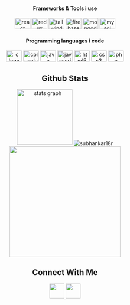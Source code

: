 <h4 align="center">Frameworks & Tools i use</h4>
<div align="center">
    <img src="https://cdn.jsdelivr.net/gh/devicons/devicon/icons/react/react-original.svg" height="30" width="42"
        alt="react logo" />
    <img src="https://cdn.jsdelivr.net/gh/devicons/devicon/icons/redux/redux-original.svg" height="30" width="42"
        alt="redux logo" />
    <img src="https://cdn.jsdelivr.net/gh/devicons/devicon/icons/tailwindcss/tailwindcss-plain.svg" height="30"
        width="42" alt="tailwindcss" />
    <img src="https://cdn.jsdelivr.net/gh/devicons/devicon/icons/firebase/firebase-plain.svg" height="30" width="42"
        alt="firebase logo" />
    <img src="https://cdn.jsdelivr.net/gh/devicons/devicon/icons/mongodb/mongodb-original.svg" height="30" width="42"
        alt="mongodb logo" />
    <img src="https://cdn.jsdelivr.net/gh/devicons/devicon/icons/mysql/mysql-original.svg" height="30" width="42"
        alt="mysql logo" />
</div>
<h4 align="center">Programming languages i code</h4>
<div align="center">
    <img src="https://cdn.jsdelivr.net/gh/devicons/devicon/icons/c/c-original.svg" height="30" width="42"
        alt="c logo" />
    <img src="https://cdn.jsdelivr.net/gh/devicons/devicon/icons/cplusplus/cplusplus-original.svg" height="30"
        width="42" alt="cplusplus logo" />
    <img src="https://cdn.jsdelivr.net/gh/devicons/devicon/icons/java/java-original-wordmark.svg" height="30" width="42"
        alt="java logo" />
    <img src="https://cdn.jsdelivr.net/gh/devicons/devicon/icons/javascript/javascript-original.svg" height="30"
        width="42" alt="javascript logo" />
    <img src="https://cdn.jsdelivr.net/gh/devicons/devicon/icons/html5/html5-original.svg" height="30" width="42"
        alt="html5 logo" />
    <img src="https://cdn.jsdelivr.net/gh/devicons/devicon/icons/css3/css3-original.svg" height="30" width="42"
        alt="css3 logo" />
    <img src="https://cdn.jsdelivr.net/gh/devicons/devicon/icons/php/php-original.svg" height="30" width="42"
        alt="php logo" />
</div>
</div>
<!-- github stats -->
<h2 align="center">Github Stats</h2>
<div align="center">
    <img src="https://github-readme-stats.vercel.app/api?hide_title=false&hide_rank=false&show_icons=true&include_all_commits=true&count_private=true&disable_animations=false&theme=dracula&locale=en&hide_border=false&username=subhankar18r" height="150" alt="stats graph" />
    <img align="center" src="https://github-readme-streak-stats.herokuapp.com/?user=subhankar18r&"alt="subhankar18r" />
   <img height="300" width="auto" src="https://wakatime.com/share/@subhankar18r/b11f714f-ac86-4497-8d59-f1800f5fe3e5.svg" />
    
</div>
<!-- Connect with me -->
<div align="center">
    <h2>Connect With Me</h2>
    <a href="https://facebook.com/subhankar18r" target="_blank">
        <img height="40" width="auto"
            src="https://cdn.jsdelivr.net/gh/devicons/devicon/icons/facebook/facebook-original.svg" />
    </a>
    <a href="https://linkedin.com/in/subhankar18r" target="_blank">
        <img height="40" width="auto"
            src="https://cdn.jsdelivr.net/gh/devicons/devicon/icons/linkedin/linkedin-original.svg" />
    </a>
</div>
